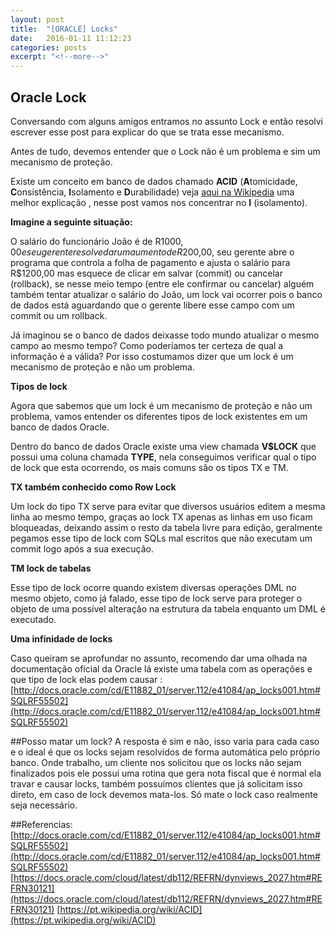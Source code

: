 ```yaml
---
layout: post
title:  "[ORACLE] Locks"
date:   2016-01-11 11:12:23 
categories: posts
excerpt: "<!--more-->"
---
```


## Oracle Lock
Conversando com alguns amigos entramos no assunto Lock e então resolvi escrever esse post para explicar do que se trata esse mecanismo.

Antes de tudo, devemos entender que o Lock não é um problema e sim um mecanismo de proteção.
<!--more-->
Existe um conceito em banco de dados chamado  **ACID** (**A**tomicidade, **C**onsistência, **I**solamento e **D**urabilidade) veja [aqui na Wikipedia](https://pt.wikipedia.org/wiki/ACID "aqui na Wikipedia") uma melhor explicação , nesse post vamos nos concentrar no **I** (isolamento).

**Imagine a seguinte situação:**

O salário do funcionário João é de R$1000,00 e seu gerente resolve dar um aumento de R$200,00, seu gerente abre o programa que controla a folha de pagamento e ajusta o salário para R$1200,00 mas esquece de clicar em salvar (commit) ou cancelar (rollback), se nesse meio tempo (entre ele confirmar ou cancelar) alguém também tentar atualizar o salário do João, um lock vai ocorrer pois o banco de dados está aguardando que o gerente libere esse campo com um commit ou um rollback.

Já imaginou se o banco de dados deixasse todo mundo atualizar o mesmo campo ao mesmo tempo? Como poderíamos ter certeza de qual a informação é a válida? Por isso costumamos dizer que um lock é um mecanismo de proteção e não um problema.

**Tipos de lock**

Agora que sabemos que um lock é um mecanismo de proteção e não um problema, vamos entender os diferentes tipos de lock existentes em um banco de dados Oracle.

Dentro do banco de dados Oracle existe uma view chamada **V$LOCK** que possui uma coluna chamada **TYPE**, nela conseguimos verificar qual o tipo de lock que esta ocorrendo, os mais comuns são os tipos TX e TM.

**TX também conhecido como Row Lock**

Um lock do tipo TX serve para evitar que diversos usuários editem a mesma linha ao mesmo tempo, graças ao lock TX apenas as linhas em uso ficam bloqueadas, deixando assim o resto da tabela livre para edição, geralmente pegamos esse tipo de lock com SQLs mal escritos que não executam um commit logo após a sua execução.

**TM lock de tabelas**

Esse tipo de lock ocorre quando existem diversas operações DML no mesmo objeto, como já falado, esse tipo de lock serve para proteger o objeto de uma possível alteração na estrutura da tabela enquanto um DML é executado.

**Uma infinidade de locks**

Caso queiram se aprofundar no assunto, recomendo dar uma olhada na documentação oficial da Oracle lá existe uma tabela com as operações e que tipo de lock elas podem causar : 
[http://docs.oracle.com/cd/E11882_01/server.112/e41084/ap_locks001.htm#SQLRF55502](http://docs.oracle.com/cd/E11882_01/server.112/e41084/ap_locks001.htm#SQLRF55502)

##Posso matar um lock?
A resposta é sim e não, isso varia para cada caso e o ideal é que os locks sejam resolvidos de forma automática pelo próprio banco.
Onde trabalho, um cliente nos solicitou que os locks não sejam finalizados pois ele possui uma rotina que gera nota fiscal que é normal ela travar e causar locks, também possuímos clientes que já solicitam isso direto, em caso de lock devemos mata-los.
Só mate o lock caso realmente seja necessário.


##Referencias:
[http://docs.oracle.com/cd/E11882_01/server.112/e41084/ap_locks001.htm#SQLRF55502](http://docs.oracle.com/cd/E11882_01/server.112/e41084/ap_locks001.htm#SQLRF55502)
[https://docs.oracle.com/cloud/latest/db112/REFRN/dynviews_2027.htm#REFRN30121](https://docs.oracle.com/cloud/latest/db112/REFRN/dynviews_2027.htm#REFRN30121)
[https://pt.wikipedia.org/wiki/ACID](https://pt.wikipedia.org/wiki/ACID)

